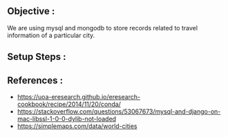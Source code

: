 ## Objective :

We are using mysql and mongodb to store records related to travel information of a particular city.



## Setup Steps :


##  References :


* https://uoa-eresearch.github.io/eresearch-cookbook/recipe/2014/11/20/conda/
* https://stackoverflow.com/questions/53067673/mysql-and-django-on-mac-libssl-1-0-0-dylib-not-loaded
* https://simplemaps.com/data/world-cities